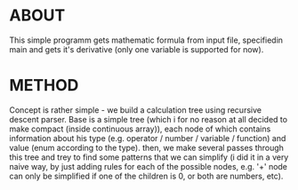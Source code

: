 # ABOUT

This simple programm gets mathematic formula from input file, specifiedin main and gets it's derivative (only one variable is supported for now).

# METHOD

Concept is rather simple - we build a calculation tree using recursive descent parser. Base is a simple tree (which i for no reason at all decided to make compact (inside continuous array)), each node of which contains information about his type (e.g. operator / number / variable / function) and value (enum according to the type). then, we make several passes through this tree and trey to find some patterns that we can simplify (i did it in a very naive way, by just adding rules for each of the possible nodes, e.g. '+' node can only be simplified if one of the children is 0, or both are numbers, etc).
